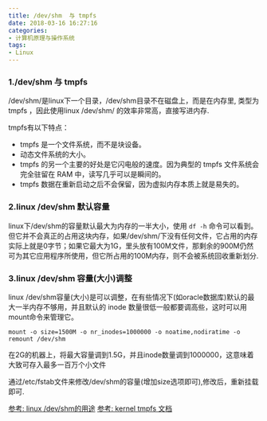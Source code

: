 ```yaml
---
title: /dev/shm  与 tmpfs
date: 2018-03-16 16:27:16
categories:
- 计算机原理与操作系统
tags:
- Linux
---
```

### 1./dev/shm 与 tmpfs

/dev/shm/是linux下一个目录，/dev/shm目录不在磁盘上，而是在内存里, 类型为 tmpfs ，因此使用linux /dev/shm/ 的效率非常高，直接写进内存.

tmpfs有以下特点：

- tmpfs 是一个文件系统，而不是块设备。
- 动态文件系统的大小。
- tmpfs 的另一个主要的好处是它闪电般的速度。因为典型的 tmpfs 文件系统会完全驻留在 RAM 中，读写几乎可以是瞬间的。
- tmpfs 数据在重新启动之后不会保留，因为虚拟内存本质上就是易失的。

### 2.linux /dev/shm 默认容量
    
linux下/dev/shm的容量默认最大为内存的一半大小，使用 `df -h` 命令可以看到。但它并不会真正的占用这块内存，如果/dev/shm/下没有任何文件，它占用的内存实际上就是0字节；如果它最大为1G，里头放有100M文件，那剩余的900M仍然可为其它应用程序所使用，但它所占用的100M内存，则不会被系统回收重新划分.

### 3.linux /dev/shm 容量(大小)调整

linux /dev/shm容量(大小)是可以调整，在有些情况下(如oracle数据库)默认的最大一半内存不够用，并且默认的 inode 数量很低一般都要调高些，这时可以用mount命令来管理它。

    mount -o size=1500M -o nr_inodes=1000000 -o noatime,nodiratime -o remount /dev/shm

在2G的机器上，将最大容量调到1.5G，并且inode数量调到1000000，这意味着大致可存入最多一百万个小文件

通过/etc/fstab文件来修改/dev/shm的容量(增加size选项即可),修改后，重新挂载即可.


[参考: linux /dev/shm的用途](http://dbua.iteye.com/blog/1271574)
[参考: kernel tmpfs 文档](https://www.kernel.org/doc/Documentation/filesystems/tmpfs.txt)